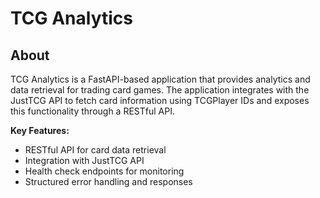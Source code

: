 # TCG Analytics

## About

TCG Analytics is a FastAPI-based application that provides analytics and data retrieval for trading card games. The application integrates with the JustTCG API to fetch card information using TCGPlayer IDs and exposes this functionality through a RESTful API.

**Key Features:**
- RESTful API for card data retrieval
- Integration with JustTCG API
- Health check endpoints for monitoring
- Structured error handling and responses